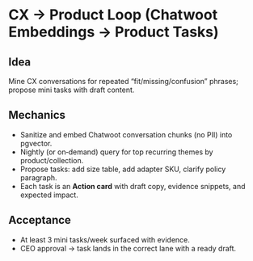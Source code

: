 # CX → Product Loop (Chatwoot Embeddings → Product Tasks)

## Idea
Mine CX conversations for repeated “fit/missing/confusion” phrases; propose mini tasks with draft content.

## Mechanics
- Sanitize and embed Chatwoot conversation chunks (no PII) into pgvector.
- Nightly (or on‑demand) query for top recurring themes by product/collection.
- Propose tasks: add size table, add adapter SKU, clarify policy paragraph.
- Each task is an **Action card** with draft copy, evidence snippets, and expected impact.

## Acceptance
- At least 3 mini tasks/week surfaced with evidence.
- CEO approval → task lands in the correct lane with a ready draft.
